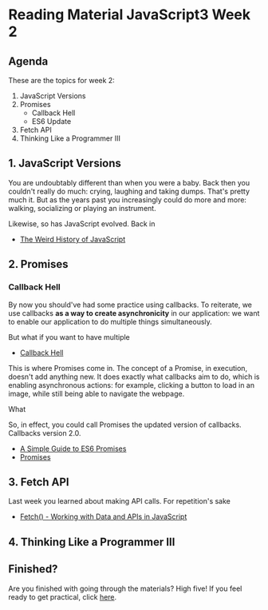 # Reading Material JavaScript3 Week 2

## Agenda

These are the topics for week 2:

1. JavaScript Versions
2. Promises
   - Callback Hell
   - ES6 Update
3. Fetch API
4. Thinking Like a Programmer III

## 1. JavaScript Versions

You are undoubtably different than when you were a baby. Back then you couldn't really do much: crying, laughing and taking dumps. That's pretty much it. But as the years past you increasingly could do more and more: walking, socializing or playing an instrument.

Likewise, so has JavaScript evolved. Back in

- [The Weird History of JavaScript](https://www.youtube.com/watch?v=Sh6lK57Cuk4)

## 2. Promises

### Callback Hell

By now you should've had some practice using callbacks. To reiterate, we use callbacks **as a way to create asynchronicity** in our application: we want to enable our application to do multiple things simultaneously.

But what if you want to have multiple

- [Callback Hell](http://callbackhell.com/)

This is where Promises come in. The concept of a Promise, in execution, doesn't add anything new. It does exactly what callbacks aim to do, which is enabling asynchronous actions: for example, clicking a button to load in an image, while still being able to navigate the webpage.

What

So, in effect, you could call Promises the updated version of callbacks. Callbacks version 2.0.

- [A Simple Guide to ES6 Promises](https://codeburst.io/a-simple-guide-to-es6-promises-d71bacd2e13a)
- [Promises](https://www.github.com/hackyourfuture/fundamentals/blob/master/fundamentals/promises.md)

## 3. Fetch API

Last week you learned about making API calls. For repetition's sake

- [Fetch() - Working with Data and APIs in JavaScript](https://www.youtube.com/watch?v=tc8DU14qX6I)

## 4. Thinking Like a Programmer III

## Finished?

Are you finished with going through the materials? High five! If you feel ready to get practical, click [here](./MAKEME.md).

